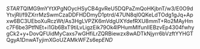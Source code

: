 $START$QlMG9mYYtXPgNOycHSyCB4gvReU5DQPaZmQoHKjbnT/w3/E0O9dYtvjRl/f9ZXrrMzSwmCzaDDFHDDmyD1ptrd/47UN8ql0QKeLdTOdg1gJq+Apxw6BC3UEboXuRczWt/As3HgLVPZK6mVdgUXYdefRXU8mmT+Ro2MAyHmc7F6be3PtfNEt+i1Gb6BxT9tiLvLigzEik79Ok4lPHumMIfunIIEBzvEp4304fwhygCk2+y+DovQFUidMyCaxs7wGHfiLrZQRBiewzx8wADTkNjyrr6bVzftYYHGTQgyA1DnwATyjimXGoUZAMkWFZs6ep$END$